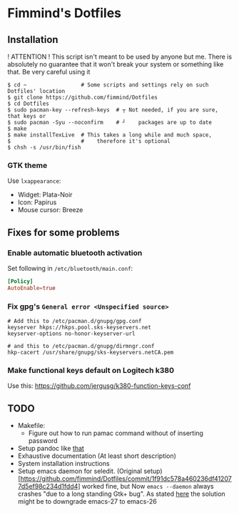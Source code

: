 # Fimmind's Dotfiles

## Installation

! ATTENTION ! This script isn't meant to be used by anyone but me. There is
absolutely no guarantee that it won't break your system or something like that.
Be very careful using it

```shell
$ cd ~                 # Some scripts and settings rely on such Dotfiles' location
$ git clone https://github.com/fimmind/Dotfiles
$ cd Dotfiles
$ sudo pacman-key --refresh-keys  # ┬ Not needed, if you are sure, that keys or
$ sudo pacman -Syu --noconfirm    # ┘    packages are up to date
$ make
$ make installTexLive  # This takes a long while and much space,
$                      #    therefore it's optional
$ chsh -s /usr/bin/fish
```

### GTK theme

Use `lxappearance`:

- Widget: Plata-Noir
- Icon: Papirus
- Mouse cursor: Breeze

## Fixes for some problems

### Enable automatic bluetooth activation
Set following in `/etc/bluetooth/main.conf`:
```conf
[Policy]
AutoEnable=true
```

### Fix gpg's `General error <Unspecified source>`

```
# Add this to /etc/pacman.d/gnupg/gpg.conf
keyserver hkps://hkps.pool.sks-keyservers.net
keyserver-options no-honor-keyserver-url

# and this to /etc/pacman.d/gnupg/dirmngr.conf
hkp-cacert /usr/share/gnupg/sks-keyservers.netCA.pem
```

### Make functional keys default on Logitech k380
Use this: https://github.com/jergusg/k380-function-keys-conf

## TODO

- Makefile:
  - Figure out how to run pamac command without of inserting password
- Setup pandoc like [that](https://learnbyexample.github.io/tutorial/ebook-generation/customizing-pandoc/)
- Exhaustive documentation (At least short description)
- System installation instructions
- Setup emacs daemon for seledit. (Original setup)[https://github.com/fimmind/Dotfiles/commit/1f91dc578a460236df412077d5ef98c234d1fdd4] 
  worked fine, but Now `emacs --daemon` always crashes "due to a long standing Gtk+ bug". As stated 
  [here](https://gitlab.gnome.org/GNOME/gtk/issues/221) the solution might be to downgrade emacs-27 to emacs-26
